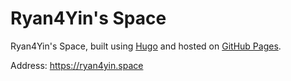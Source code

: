 # Ryan4Yin's Space

Ryan4Yin's Space, built using [Hugo](https://gohugo.io/) and hosted on [GitHub Pages](https://pages.github.com/).

Address: https://ryan4yin.space

